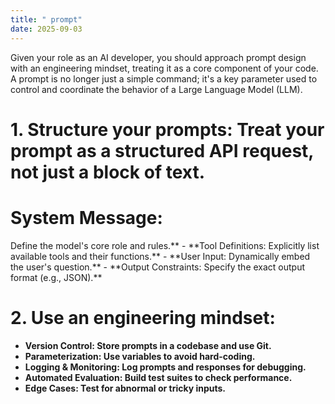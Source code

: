 ```yaml
---
title: " prompt"
date: 2025-09-03
---
```

Given your role as an AI developer, you should approach prompt design with an engineering mindset, treating it as a core component of your code. A prompt is no longer just a simple command; it's a key parameter used to control and coordinate the behavior of a Large Language Model (LLM).

# 1. Structure your prompts: Treat your prompt as a structured API request, not just a block of text.

<h1>System Message:</h1> 
 Define the model's core role and rules.**  
- **Tool Definitions: Explicitly list available tools and their functions.**
- **User Input: Dynamically embed the user's question.**
- **Output Constraints: Specify the exact output format (e.g., JSON).**

# 2. Use an engineering mindset:

- **Version Control: Store prompts in a codebase and use Git.**
- **Parameterization: Use variables to avoid hard-coding.**
- **Logging & Monitoring: Log prompts and responses for debugging.**
- **Automated Evaluation: Build test suites to check performance.**
- **Edge Cases: Test for abnormal or tricky inputs.**

